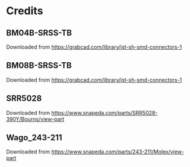 # Credits

## BM04B-SRSS-TB
Downloaded from https://grabcad.com/library/jst-sh-smd-connectors-1

## BM08B-SRSS-TB
Downloaded from https://grabcad.com/library/jst-sh-smd-connectors-1

## SRR5028
Downloaded from https://www.snapeda.com/parts/SRR5028-390Y/Bourns/view-part

## Wago_243-211
Downloaded from https://www.snapeda.com/parts/243-211/Molex/view-part
